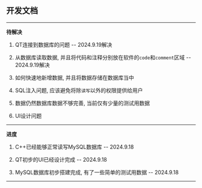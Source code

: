 ## 开发文档

--- 

**待解决** 

1. QT连接到数据库的问题 -- 2024.9.19解决 

2. 从数据库读取数据, 并且将代码和注释分别放在软件的`code`和`comment`区域 -- 2024.9.19解决 

3. 如何快速地新增数据, 并且将数据存储在数据库当中 

4. SQL注入问题, 应该避免将除`读写`以外的权限提供给用户 

5. 数据仍然数据库数据不够完善, 当前仅有少量的测试用数据 

6. UI设计问题 

--- 

**进度** 

1. C++已经能够正常读写MySQL数据库 -- 2024.9.18 

2. QT初步的UI已经设计完成 -- 2024.9.18 

3. MySQL数据库初步搭建完成, 有了一些简单的测试用数据 -- 2024.9.18 

--- 


